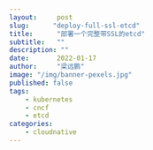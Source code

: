 ```yaml
---
layout:     post 
slug:      "deploy-full-ssl-etcd"
title:      "部署一个完整带SSL的etcd"
subtitle:   ""
description: ""
date:       2022-01-17
author:     "梁远鹏"
image: "/img/banner-pexels.jpg"
published: false
tags:
    - kubernetes 
    - cncf
    - etcd
categories: 
    - cloudnative
---
```


